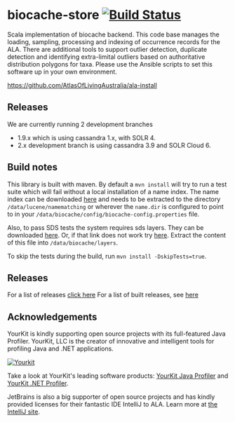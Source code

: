 # biocache-store  [![Build Status](https://travis-ci.org/AtlasOfLivingAustralia/biocache-store.svg?branch=master)](http://travis-ci.org/AtlasOfLivingAustralia/biocache-store)

Scala implementation of biocache backend.
This code base manages the loading, sampling, processing and indexing of occurrence records for the ALA.
There are additional tools to support outlier detection, duplicate detection and identifying extra-limital outliers
based on authoritative distribution polygons for taxa.
Please use the Ansible scripts to set this software up in your own environment.

https://github.com/AtlasOfLivingAustralia/ala-install

## Releases

We are currently running 2 development branches

* 1.9.x which is using cassandra 1.x, with SOLR 4. 
* 2.x development branch is using cassandra 3.9 and SOLR Cloud 6. 

## Build notes

This library is built with maven. By default a `mvn install` will try to run a test suite which will fail without a local installation of a name index.
The name index can be downloaded [here](http://biocache.ala.org.au/archives/nameindexes/20160229/namematching.tgz) and needs to be extracted to the
directory `/data/lucene/namematching`
or wherever the ```name.dir``` is configured to point to in your ``` /data/biocache/config/biocache-config.properties ``` file.

Also, to pass SDS tests the system requires sds layers. They can be downloaded [here](http://biocache.ala.org.au/archives/layers/sds-layers.tgz). Or, if that link does not work try [here](http://biocache-imt.ala.org.au/archives/layers/sds-layers.tgz). Extract the content of this file into `/data/biocache/layers`.

To skip the tests during the build, run ```mvn install -DskipTests=true```.

## Releases

For a list of releases [click here](https://github.com/AtlasOfLivingAustralia/biocache-store/releases)
For a list of built releases, see [here](http://nexus.ala.org.au/#nexus-search;quick~biocache-store)


## Acknowledgements
YourKit is kindly supporting open source projects with its full-featured Java Profiler. YourKit, LLC is the creator of innovative and intelligent tools for profiling Java and .NET applications.

[![Yourkit](https://www.yourkit.com/images/yklogo.png)](http://www.yourkit.com)

Take a look at YourKit's leading software products: <a href="http://www.yourkit.com/java/profiler/index.jsp">YourKit Java Profiler</a> and <a href="http://www.yourkit.com/.net/profiler/index.jsp">YourKit .NET Profiler</a>.

JetBrains is also a big supporter of open source projects and has kindly provided licenses for their fantastic IDE IntelliJ to ALA. Learn more at <a href="http://www.jetbrains.com/idea/">the IntelliJ site</a>.
